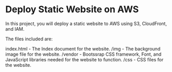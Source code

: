 # Deploy Static Website on AWS

In this project, you will deploy a static website to AWS using S3, CloudFront, and IAM.

The files included are:

index.html - The Index document for the website.
/img - The background image file for the website.
/vendor - Bootssrap CSS framework, Font, and JavaScript libraries needed for the website to function.
/css - CSS files for the website.
